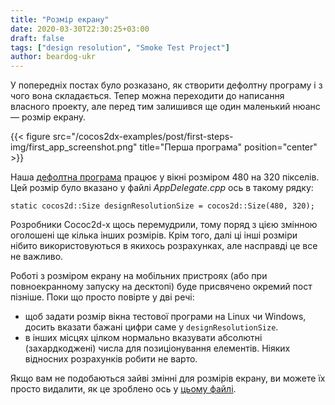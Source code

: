 ```yaml
---
title: "Розмір екрану"
date: 2020-03-30T22:30:25+03:00
draft: false
tags: ["design resolution", "Smoke Test Project"]
author: beardog-ukr
---
```


У попередніх постах було розказано, як створити дефолтну програму і з чого вона складається. Тепер можна переходити до написання власного проекту, але перед тим залишився ще один маленький нюанс — розмір екрану.

{{< figure src="/cocos2dx-examples/post/first-steps-img/first_app_screenshot.png" title="Перша програма" position="center" >}}

Наша [дефолтна програма](https://github.com/beardog-ukr/cocos2dx-examples/tree/master/examples/SmokeTest) працює у вікні розміром 480 на 320 пікселів. Цей розмір було вказано у файлі _AppDelegate.cpp_ ось в такому рядку:

```
static cocos2d::Size designResolutionSize = cocos2d::Size(480, 320);
```

Розробники Cococ2d-x щось перемудрили, тому поряд з цією змінною оголошені ще кілька інших розмірів. Крім того, далі ці інші розміри нібито використовуються в якихось розрахунках, але насправді це все не важливо.

Роботі з розміром екрану на мобільних пристроях (або при повноекранному запуску на десктопі) буде присвячено окремий пост пізніше. Поки що просто повірте у дві речі:
* щоб задати розмір вікна тестової програми на Linux чи Windows, досить вказати бажані цифри саме у `designResolutionSize`.
* в інших місцях цілком нормально вказувати абсолютні (захардкоджені) числа для позиціонування елементів. Ніяких відносних розрахунків робити не варто.

Якщо вам не подобаються зайві змінні для розмірів екрану, ви можете їх просто видалити, як це зроблено ось у [цьому файлі](https://github.com/beardog-ukr/cocos2dx-examples/blob/master/examples/SmokeTest/Classes/AppDelegate.cpp).
